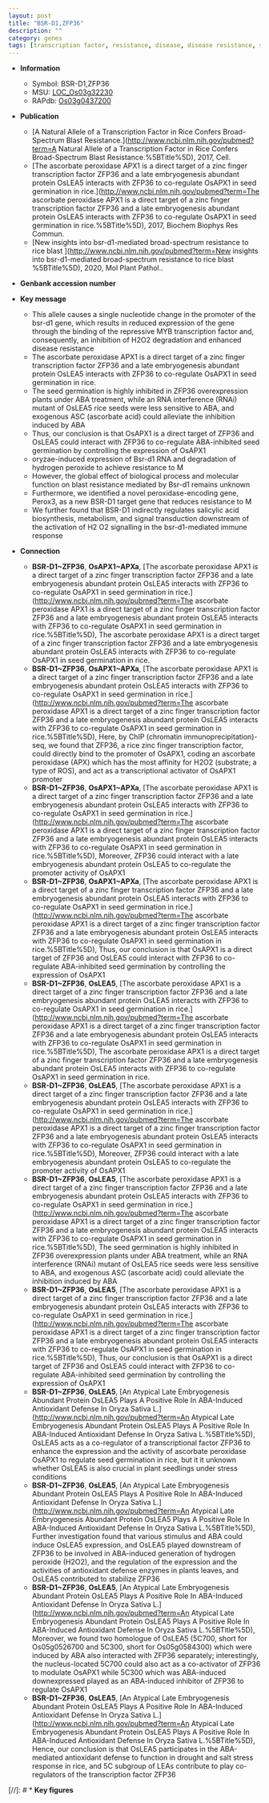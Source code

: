 ```yaml
---
layout: post
title: "BSR-D1,ZFP36"
description: ""
category: genes
tags: [transcription factor, resistance, disease, disease resistance, seed, seed germination,  ABA , zinc, ABA, salicylic acid, blast, immune response, blast resistance, signal transduction]
---
```


* **Information**  
    + Symbol: BSR-D1,ZFP36  
    + MSU: [LOC_Os03g32230](http://rice.uga.edu/cgi-bin/ORF_infopage.cgi?orf=LOC_Os03g32230)  
    + RAPdb: [Os03g0437200](http://rapdb.dna.affrc.go.jp/viewer/gbrowse_details/irgsp1?name=Os03g0437200)  

* **Publication**  
    + [A Natural Allele of a Transcription Factor in Rice Confers Broad-Spectrum Blast Resistance.](http://www.ncbi.nlm.nih.gov/pubmed?term=A Natural Allele of a Transcription Factor in Rice Confers Broad-Spectrum Blast Resistance.%5BTitle%5D), 2017, Cell.
    + [The ascorbate peroxidase APX1 is a direct target of a zinc finger transcription factor ZFP36 and a late embryogenesis abundant protein OsLEA5 interacts with ZFP36 to co-regulate OsAPX1 in seed germination in rice.](http://www.ncbi.nlm.nih.gov/pubmed?term=The ascorbate peroxidase APX1 is a direct target of a zinc finger transcription factor ZFP36 and a late embryogenesis abundant protein OsLEA5 interacts with ZFP36 to co-regulate OsAPX1 in seed germination in rice.%5BTitle%5D), 2017, Biochem Biophys Res Commun.
    + [New insights into bsr-d1-mediated broad-spectrum resistance to rice blast ](http://www.ncbi.nlm.nih.gov/pubmed?term=New insights into bsr-d1-mediated broad-spectrum resistance to rice blast %5BTitle%5D), 2020, Mol Plant Pathol..

* **Genbank accession number**  

* **Key message**  
    + This allele causes a single nucleotide change in the promoter of the bsr-d1 gene, which results in reduced expression of the gene through the binding of the repressive MYB transcription factor and, consequently, an inhibition of H2O2 degradation and enhanced disease resistance
    + The ascorbate peroxidase APX1 is a direct target of a zinc finger transcription factor ZFP36 and a late embryogenesis abundant protein OsLEA5 interacts with ZFP36 to co-regulate OsAPX1 in seed germination in rice.
    + The seed germination is highly inhibited in ZFP36 overexpression plants under ABA treatment, while an RNA interference (RNAi) mutant of OsLEA5 rice seeds were less sensitive to ABA, and exogenous ASC (ascorbate acid) could alleviate the inhibition induced by ABA
    + Thus, our conclusion is that OsAPX1 is a direct target of ZFP36 and OsLEA5 could interact with ZFP36 to co-regulate ABA-inhibited seed germination by controlling the expression of OsAPX1
    + oryzae-induced expression of Bsr-d1 RNA and degradation of hydrogen peroxide to achieve resistance to M
    + However, the global effect of biological process and molecular function on blast resistance mediated by Bsr-d1 remains unknown
    + Furthermore, we identified a novel peroxidase-encoding gene, Perox3, as a new BSR-D1 target gene that reduces resistance to M
    + We further found that BSR-D1 indirectly regulates salicylic acid biosynthesis, metabolism, and signal transduction downstream of the activation of H2 O2 signalling in the bsr-d1-mediated immune response

* **Connection**  
    + __BSR-D1~ZFP36__, __OsAPX1~APXa__, [The ascorbate peroxidase APX1 is a direct target of a zinc finger transcription factor ZFP36 and a late embryogenesis abundant protein OsLEA5 interacts with ZFP36 to co-regulate OsAPX1 in seed germination in rice.](http://www.ncbi.nlm.nih.gov/pubmed?term=The ascorbate peroxidase APX1 is a direct target of a zinc finger transcription factor ZFP36 and a late embryogenesis abundant protein OsLEA5 interacts with ZFP36 to co-regulate OsAPX1 in seed germination in rice.%5BTitle%5D), The ascorbate peroxidase APX1 is a direct target of a zinc finger transcription factor ZFP36 and a late embryogenesis abundant protein OsLEA5 interacts with ZFP36 to co-regulate OsAPX1 in seed germination in rice.
    + __BSR-D1~ZFP36__, __OsAPX1~APXa__, [The ascorbate peroxidase APX1 is a direct target of a zinc finger transcription factor ZFP36 and a late embryogenesis abundant protein OsLEA5 interacts with ZFP36 to co-regulate OsAPX1 in seed germination in rice.](http://www.ncbi.nlm.nih.gov/pubmed?term=The ascorbate peroxidase APX1 is a direct target of a zinc finger transcription factor ZFP36 and a late embryogenesis abundant protein OsLEA5 interacts with ZFP36 to co-regulate OsAPX1 in seed germination in rice.%5BTitle%5D),  Here, by ChIP (chromatin immunoprecipitation)-seq, we found that ZFP36, a rice zinc finger transcription factor, could directly bind to the promoter of OsAPX1, coding an ascorbate peroxidase (APX) which has the most affinity for H2O2 (substrate; a type of ROS), and act as a transcriptional activator of OsAPX1 promoter
    + __BSR-D1~ZFP36__, __OsAPX1~APXa__, [The ascorbate peroxidase APX1 is a direct target of a zinc finger transcription factor ZFP36 and a late embryogenesis abundant protein OsLEA5 interacts with ZFP36 to co-regulate OsAPX1 in seed germination in rice.](http://www.ncbi.nlm.nih.gov/pubmed?term=The ascorbate peroxidase APX1 is a direct target of a zinc finger transcription factor ZFP36 and a late embryogenesis abundant protein OsLEA5 interacts with ZFP36 to co-regulate OsAPX1 in seed germination in rice.%5BTitle%5D),  Moreover, ZFP36 could interact with a late embryogenesis abundant protein OsLEA5 to co-regulate the promoter activity of OsAPX1
    + __BSR-D1~ZFP36__, __OsAPX1~APXa__, [The ascorbate peroxidase APX1 is a direct target of a zinc finger transcription factor ZFP36 and a late embryogenesis abundant protein OsLEA5 interacts with ZFP36 to co-regulate OsAPX1 in seed germination in rice.](http://www.ncbi.nlm.nih.gov/pubmed?term=The ascorbate peroxidase APX1 is a direct target of a zinc finger transcription factor ZFP36 and a late embryogenesis abundant protein OsLEA5 interacts with ZFP36 to co-regulate OsAPX1 in seed germination in rice.%5BTitle%5D),  Thus, our conclusion is that OsAPX1 is a direct target of ZFP36 and OsLEA5 could interact with ZFP36 to co-regulate ABA-inhibited seed germination by controlling the expression of OsAPX1
    + __BSR-D1~ZFP36__, __OsLEA5__, [The ascorbate peroxidase APX1 is a direct target of a zinc finger transcription factor ZFP36 and a late embryogenesis abundant protein OsLEA5 interacts with ZFP36 to co-regulate OsAPX1 in seed germination in rice.](http://www.ncbi.nlm.nih.gov/pubmed?term=The ascorbate peroxidase APX1 is a direct target of a zinc finger transcription factor ZFP36 and a late embryogenesis abundant protein OsLEA5 interacts with ZFP36 to co-regulate OsAPX1 in seed germination in rice.%5BTitle%5D), The ascorbate peroxidase APX1 is a direct target of a zinc finger transcription factor ZFP36 and a late embryogenesis abundant protein OsLEA5 interacts with ZFP36 to co-regulate OsAPX1 in seed germination in rice.
    + __BSR-D1~ZFP36__, __OsLEA5__, [The ascorbate peroxidase APX1 is a direct target of a zinc finger transcription factor ZFP36 and a late embryogenesis abundant protein OsLEA5 interacts with ZFP36 to co-regulate OsAPX1 in seed germination in rice.](http://www.ncbi.nlm.nih.gov/pubmed?term=The ascorbate peroxidase APX1 is a direct target of a zinc finger transcription factor ZFP36 and a late embryogenesis abundant protein OsLEA5 interacts with ZFP36 to co-regulate OsAPX1 in seed germination in rice.%5BTitle%5D),  Moreover, ZFP36 could interact with a late embryogenesis abundant protein OsLEA5 to co-regulate the promoter activity of OsAPX1
    + __BSR-D1~ZFP36__, __OsLEA5__, [The ascorbate peroxidase APX1 is a direct target of a zinc finger transcription factor ZFP36 and a late embryogenesis abundant protein OsLEA5 interacts with ZFP36 to co-regulate OsAPX1 in seed germination in rice.](http://www.ncbi.nlm.nih.gov/pubmed?term=The ascorbate peroxidase APX1 is a direct target of a zinc finger transcription factor ZFP36 and a late embryogenesis abundant protein OsLEA5 interacts with ZFP36 to co-regulate OsAPX1 in seed germination in rice.%5BTitle%5D),  The seed germination is highly inhibited in ZFP36 overexpression plants under ABA treatment, while an RNA interference (RNAi) mutant of OsLEA5 rice seeds were less sensitive to ABA, and exogenous ASC (ascorbate acid) could alleviate the inhibition induced by ABA
    + __BSR-D1~ZFP36__, __OsLEA5__, [The ascorbate peroxidase APX1 is a direct target of a zinc finger transcription factor ZFP36 and a late embryogenesis abundant protein OsLEA5 interacts with ZFP36 to co-regulate OsAPX1 in seed germination in rice.](http://www.ncbi.nlm.nih.gov/pubmed?term=The ascorbate peroxidase APX1 is a direct target of a zinc finger transcription factor ZFP36 and a late embryogenesis abundant protein OsLEA5 interacts with ZFP36 to co-regulate OsAPX1 in seed germination in rice.%5BTitle%5D),  Thus, our conclusion is that OsAPX1 is a direct target of ZFP36 and OsLEA5 could interact with ZFP36 to co-regulate ABA-inhibited seed germination by controlling the expression of OsAPX1
    + __BSR-D1~ZFP36__, __OsLEA5__, [An Atypical Late Embryogenesis Abundant Protein OsLEA5 Plays A Positive Role In ABA-Induced Antioxidant Defense In Oryza Sativa L.](http://www.ncbi.nlm.nih.gov/pubmed?term=An Atypical Late Embryogenesis Abundant Protein OsLEA5 Plays A Positive Role In ABA-Induced Antioxidant Defense In Oryza Sativa L.%5BTitle%5D), OsLEA5 acts as a co-regulator of a transcriptional factor ZFP36 to enhance the expression and the activity of ascorbate peroxidase OsAPX1 to regulate seed germination in rice, but it it unknown whether OsLEA5 is also crucial in plant seedlings under stress conditions
    + __BSR-D1~ZFP36__, __OsLEA5__, [An Atypical Late Embryogenesis Abundant Protein OsLEA5 Plays A Positive Role In ABA-Induced Antioxidant Defense In Oryza Sativa L.](http://www.ncbi.nlm.nih.gov/pubmed?term=An Atypical Late Embryogenesis Abundant Protein OsLEA5 Plays A Positive Role In ABA-Induced Antioxidant Defense In Oryza Sativa L.%5BTitle%5D),  Further investigation found that various stimulus and ABA could induce OsLEA5 expression, and OsLEA5 played downstream of ZFP36 to be involved in ABA-induced generation of hydrogen peroxide (H2O2), and the regulation of the expression and the activities of antioxidant defense enzymes in plants leaves, and OsLEA5 contributed to stabilize ZFP36
    + __BSR-D1~ZFP36__, __OsLEA5__, [An Atypical Late Embryogenesis Abundant Protein OsLEA5 Plays A Positive Role In ABA-Induced Antioxidant Defense In Oryza Sativa L.](http://www.ncbi.nlm.nih.gov/pubmed?term=An Atypical Late Embryogenesis Abundant Protein OsLEA5 Plays A Positive Role In ABA-Induced Antioxidant Defense In Oryza Sativa L.%5BTitle%5D),  Moreover, we found two homologue of OsLEA5 (5C700, short for Os05g0526700 and 5C300, short for Os05g0584300) which were induced by ABA also interacted with ZFP36 separately; interestingly, the nucleus-located 5C700 could also act as a co-activator of ZFP36 to modulate OsAPX1 while 5C300 which was ABA-induced downexpressed played as an ABA-induced inhibitor of ZFP36 to regulate OsAPX1
    + __BSR-D1~ZFP36__, __OsLEA5__, [An Atypical Late Embryogenesis Abundant Protein OsLEA5 Plays A Positive Role In ABA-Induced Antioxidant Defense In Oryza Sativa L.](http://www.ncbi.nlm.nih.gov/pubmed?term=An Atypical Late Embryogenesis Abundant Protein OsLEA5 Plays A Positive Role In ABA-Induced Antioxidant Defense In Oryza Sativa L.%5BTitle%5D),  Hence, our conclusion is that OsLEA5 participates in the ABA-mediated antioxidant defense to function in drought and salt stress response in rice, and 5C subgroup of LEAs contribute to play co-regulators of the transcription factor ZFP36

[//]: # * **Key figures**  


